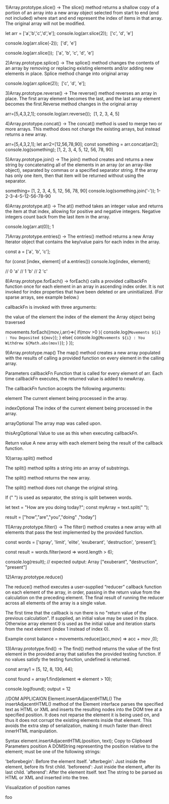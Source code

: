 1)Array.prototype.slice()
->
The slice() method returns a shallow copy of a portion of an array into a new array object selected from start to end (end not included) where start and end represent the index of items in that array. The original array will not be modified.

let arr = ['a','b','c','d','e'];
console.log(arr.slice(2));
 ['c', 'd', 'e']

console.log(arr.slice(-2));
 ['d', 'e']

console.log(arr.slice());
 ['a', 'b', 'c', 'd', 'e']

2)Array.prototype.splice()
->
The splice() method changes the contents of an array by removing or replacing existing elements and/or adding new elements in place. Splice method change into original array

console.log(arr.splice(2));
 ['c', 'd', 'e'];


3)Array.prototype.reverse()
->
The reverse() method reverses an array in place. The first array element becomes the last, and the last array element becomes the first.Reverse method changes in the  original array

arr=[5,4,3,2,1];
console.log(arr.reverse());
 [1, 2, 3, 4, 5]

4)Array.prototype.concat()
->
The concat() method is used to merge two or more arrays. This method does not change the existing arrays, but instead returns a new array.

arr=[5,4,3,2,1]; let arr2=[12,56,78,90];
const something = arr.concat(arr2);
console.log(something);
[1, 2, 3, 4, 5, 12, 56, 78, 90]



5)Array.prototype.join()
->
The join() method creates and returns a new string by concatenating all of the elements in an array (or an array-like object), separated by commas or a specified separator string. If the array has only one item, then that item will be returned without using the separator.


something= [1, 2, 3, 4, 5, 12, 56, 78, 90]
console.log(something.join('-'));
1-2-3-4-5-12-56-78-90


6)Array.prototype.at()
->
The at() method takes an integer value and returns the item at that index, allowing for positive and negative integers. Negative integers count back from the last item in the array.

console.log(arr.at(0));
1

7)Array.prototype.entries()
->
The entries() method returns a new Array Iterator object that contains the key/value pairs for each index in the array.

const a = ['a', 'b', 'c'];

for (const [index, element] of a.entries())
  console.log(index, element);

// 0 'a'
// 1 'b'
// 2 'c'

8)Array.prototype.forEach()
->
forEach() calls a provided callbackFn function once for each element in an array in ascending index order. It is not invoked for index properties that have been deleted or are uninitialized. (For sparse arrays, see example below.)

callbackFn is invoked with three arguments:

the value of the element
the index of the element
the Array object being traversed

movements.forEach((mov,i,arr)=>{
  if(mov >0 ){
    console.log(`Movements ${i} : You Deposited ${mov}`);
  }
  else{
    console.log(`Movements ${i} : You Withdrew ${Math.abs(mov)}`);
  }
});

9)Array.prototype.map()
The map() method creates a new array populated with the results of calling a provided function on every element in the calling array.

Parameters
callbackFn
Function that is called for every element of arr. Each time callbackFn executes, the returned value is added to newArray.

The callbackFn function accepts the following arguments:

element
The current element being processed in the array.

indexOptional
The index of the current element being processed in the array.

arrayOptional
The array map was called upon.

thisArgOptional
Value to use as this when executing callbackFn.

Return value
A new array with each element being the result of the callback function.

10)array.split() method

The split() method splits a string into an array of substrings.

The split() method returns the new array.

The split() method does not change the original string.

If (" ") is used as separator, the string is split between words.

let text = "How are you doing today?";
const myArray = text.split(" ");

 result = ["how","are","you","doing" ,"today"]



11)Array.prototype.filter()
->
The filter() method creates a new array with all elements that pass the test implemented by the provided function.

const words = ['spray', 'limit', 'elite', 'exuberant', 'destruction', 'present'];

const result = words.filter(word => word.length > 6);

console.log(result);
// expected output: Array ["exuberant", "destruction", "present"]


12)Array.prototype.reduce()


The reduce() method executes a user-supplied “reducer” callback function on each element of the array, in order, passing in the return value from the calculation on the preceding element. The final result of running the reducer across all elements of the array is a single value.

The first time that the callback is run there is no "return value of the previous calculation". If supplied, an initial value may be used in its place. Otherwise array element 0 is used as the initial value and iteration starts from the next element (index 1 instead of index 0).

Example
 const balance = movements.reduce((acc,mov) => acc + mov ,0);


 13)Array.prototype.find()
 ->
The find() method returns the value of the first element in the provided array that satisfies the provided testing function. If no values satisfy the testing function, undefined is returned.

const array1 = [5, 12, 8, 130, 44];

const found = array1.find(element => element > 10);

console.log(found);
output = 12



//DOM APPLICAION
Element.insertAdjacentHTML()
The insertAdjacentHTML() method of the Element interface parses the specified text as HTML or XML and inserts the resulting nodes into the DOM tree at a specified position. It does not reparse the element it is being used on, and thus it does not corrupt the existing elements inside that element. This avoids the extra step of serialization, making it much faster than direct innerHTML manipulation.

Syntax
element.insertAdjacentHTML(position, text);
Copy to Clipboard
Parameters
position
A DOMString representing the position relative to the element; must be one of the following strings:

'beforebegin': Before the element itself.
'afterbegin': Just inside the element, before its first child.
'beforeend': Just inside the element, after its last child.
'afterend': After the element itself.
text
The string to be parsed as HTML or XML and inserted into the tree.

Visualization of position names
<!-- beforebegin -->
<p>
  <!-- afterbegin -->
  foo
  <!-- beforeend -->
</p>
<!-- afterend -->
